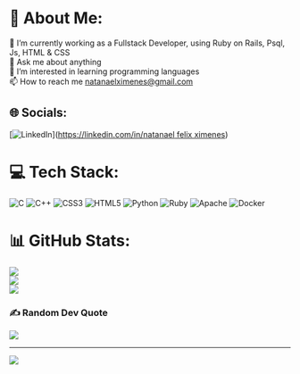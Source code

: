 # 💫 About Me:
🌱 I’m currently working as a Fullstack Developer, using Ruby on Rails, Psql, Js, HTML & CSS<br>💬 Ask me about anything<br>👀 I’m interested in learning programming languages<br>📫 How to reach me natanaelximenes@gmail.com


## 🌐 Socials:
[![LinkedIn](https://img.shields.io/badge/LinkedIn-%230077B5.svg?logo=linkedin&logoColor=white)]([https://linkedin.com/in/natanael felix ximenes](https://www.linkedin.com/in/natanael-felix-ximenes-8a0835209/)) 

# 💻 Tech Stack:
![C](https://img.shields.io/badge/c-%2300599C.svg?style=for-the-badge&logo=c&logoColor=white) ![C++](https://img.shields.io/badge/c++-%2300599C.svg?style=for-the-badge&logo=c%2B%2B&logoColor=white) ![CSS3](https://img.shields.io/badge/css3-%231572B6.svg?style=for-the-badge&logo=css3&logoColor=white) ![HTML5](https://img.shields.io/badge/html5-%23E34F26.svg?style=for-the-badge&logo=html5&logoColor=white) ![Python](https://img.shields.io/badge/python-3670A0?style=for-the-badge&logo=python&logoColor=ffdd54) ![Ruby](https://img.shields.io/badge/ruby-%23CC342D.svg?style=for-the-badge&logo=ruby&logoColor=white) ![Apache](https://img.shields.io/badge/apache-%23D42029.svg?style=for-the-badge&logo=apache&logoColor=white) ![Docker](https://img.shields.io/badge/docker-%230db7ed.svg?style=for-the-badge&logo=docker&logoColor=white)
# 📊 GitHub Stats:
![](https://github-readme-stats.vercel.app/api?username=Natanaelfelixx&theme=dark&hide_border=false&include_all_commits=false&count_private=false)<br/>
![](https://github-readme-streak-stats.herokuapp.com/?user=Natanaelfelixx&theme=dark&hide_border=false)<br/>
![](https://github-readme-stats.vercel.app/api/top-langs/?username=Natanaelfelixx&theme=dark&hide_border=false&include_all_commits=false&count_private=false&layout=compact)

### ✍️ Random Dev Quote
![](https://quotes-github-readme.vercel.app/api?type=horizontal&theme=radical)

---
[![](https://visitcount.itsvg.in/api?id=Natanaelfelixx&icon=0&color=0)](https://visitcount.itsvg.in)

<!-- Proudly created with GPRM ( https://gprm.itsvg.in ) -->

